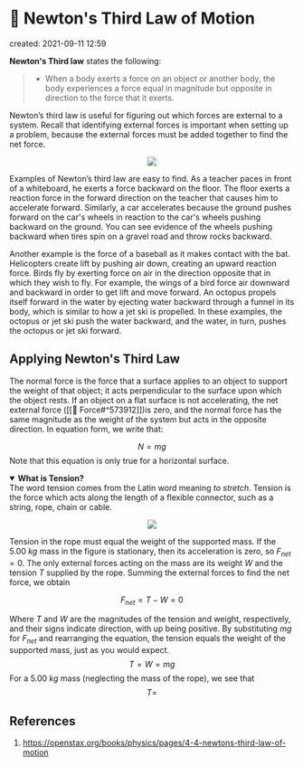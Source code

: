 # 🧨 Newton's Third Law of Motion
created: 2021-09-11 12:59

**Newton's Third law** states the following:
> * When a body exerts a force on an object or another body, the body experiences a force equal in magnitude but opposite in direction to the force that it exerts.

Newton’s third law is useful for figuring out which forces are external to a system. Recall that identifying external forces is important when setting up a problem, because the external forces must be added together to find the net force.

<p align='center'>
	<img src="https://openstax.org/apps/archive/20210713.205645/resources/a3f898f8fe15aa37f9fa6abb704f7eab7c6ac629">
</p>

Examples of Newton’s third law are easy to find. As a teacher paces in front of a whiteboard, he exerts a force backward on the floor. The floor exerts a reaction force in the forward direction on the teacher that causes him to accelerate forward. Similarly, a car accelerates because the ground pushes forward on the car's wheels in reaction to the car's wheels pushing backward on the ground. You can see evidence of the wheels pushing backward when tires spin on a gravel road and throw rocks backward.

Another example is the force of a baseball as it makes contact with the bat. Helicopters create lift by pushing air down, creating an upward reaction force. Birds fly by exerting force on air in the direction opposite that in which they wish to fly. For example, the wings of a bird force air downward and backward in order to get lift and move forward. An octopus propels itself forward in the water by ejecting water backward through a funnel in its body, which is similar to how a jet ski is propelled. In these examples, the octopus or jet ski push the water backward, and the water, in turn, pushes the octopus or jet ski forward.

## Applying Newton's Third Law
The normal force is the force that a surface applies to an object to support the weight of that object; it acts perpendicular to the surface upon which the object rests. If an object on a flat surface is not accelerating, the net external force ([[💨 Force#^573912]])is zero, and the normal force has the same magnitude as the weight of the system but acts in the opposite direction. In equation form, we write that:

$$N=mg$$
Note that this equation is only true for a horizontal surface.

<details open>
	<summary><b>What is Tension?</b></summary>
	The word tension comes from the Latin word meaning <i>to stretch</i>. Tension is the force which acts along the length of a flexible connector, such as a string, rope, chain or cable.
</details>

<p align="center">
<img src="app://local/Users/jothamsoboyejo/Documents/Notes/Screen Shot 2021-09-11 at 5.28.35 PM.png">
</p>

Tension in the rope must equal the weight of the supported mass. If the $5.00\ kg$ mass in the figure is stationary, then its acceleration is zero, so $F_{net}=0$. The only external forces acting on the mass are its weight $W$ and the tension $T$ supplied by the rope. Summing the external forces to find the net force, we obtain

$$F_{net}=T-W=0$$

Where $T$ and $W$ are the magnitudes of the tension and weight, respectively, and their signs indicate direction, with up being positive. By substituting $mg$ for $F_{net}$ and rearranging the equation, the tension equals the weight of the supported mass, just as you would expect.
$$T=W=mg$$
For a $5.00\ kg$ mass (neglecting the mass of the rope), we see that
$$T=$$

## References
1. https://openstax.org/books/physics/pages/4-4-newtons-third-law-of-motion